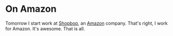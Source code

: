 # On Amazon

Tomorrow I start work at [Shopbop](http://shopbop.com), an [Amazon](http://amazon.com) company. That's right, I work for Amazon. It's awesome. That is all.
